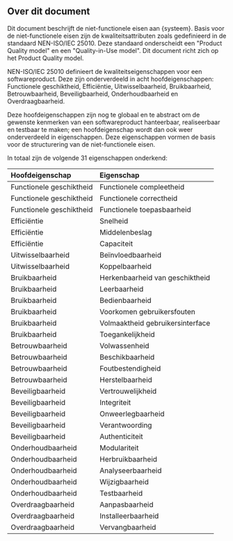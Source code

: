 ## Over dit document

Dit document beschrijft de niet-functionele eisen aan {systeem}. Basis voor de niet-functionele eisen zijn de kwaliteitsattributen zoals gedefinieerd in de standaard NEN-ISO/IEC 25010. Deze standaard onderscheidt een "Product Quality model" en een "Quality-in-Use model". Dit document richt zich op het Product Quality model.

NEN-ISO/IEC 25010 definieert de kwaliteitseigenschappen voor een softwareproduct. Deze zijn onderverdeeld in acht hoofdeigenschappen: Functionele geschiktheid, Efficiëntie, Uitwisselbaarheid, Bruikbaarheid, Betrouwbaarheid, Beveiligbaarheid, Onderhoudbaarheid en Overdraagbaarheid.

Deze hoofdeigenschappen zijn nog te globaal en te abstract om de gewenste kenmerken van een softwareproduct hanteerbaar, realiseerbaar en testbaar te maken; een hoofdeigenschap wordt dan ook weer onderverdeeld in eigenschappen. Deze eigenschappen vormen de basis voor de structurering van de niet-functionele eisen.

In totaal zijn de volgende 31 eigenschappen onderkend:

| Hoofdeigenschap | Eigenschap |
|:----|:----|
| Functionele geschiktheid | Functionele compleetheid |
| Functionele geschiktheid| Functionele correctheid |
| Functionele geschiktheid| Functionele toepasbaarheid
| Efficiëntie | Snelheid |
| Efficiëntie| Middelenbeslag
| Efficiëntie| Capaciteit
| Uitwisselbaarheid | Beïnvloedbaarheid |
| Uitwisselbaarheid | Koppelbaarheid
| Bruikbaarheid | Herkenbaarheid van geschiktheid |
| Bruikbaarheid | Leerbaarheid
| Bruikbaarheid | Bedienbaarheid
| Bruikbaarheid | Voorkomen gebruikersfouten
| Bruikbaarheid | Volmaaktheid gebruikersinterface
| Bruikbaarheid | Toegankelijkheid
| Betrouwbaarheid | Volwassenheid |
| Betrouwbaarheid | Beschikbaarheid
| Betrouwbaarheid | Foutbestendigheid
| Betrouwbaarheid | Herstelbaarheid
| Beveiligbaarheid | Vertrouwelijkheid |
| Beveiligbaarheid | Integriteit
| Beveiligbaarheid | Onweerlegbaarheid
| Beveiligbaarheid | Verantwoording
| Beveiligbaarheid | Authenticiteit
| Onderhoudbaarheid | Modulariteit |
| Onderhoudbaarheid | Herbruikbaarheid
| Onderhoudbaarheid | Analyseerbaarheid
| Onderhoudbaarheid | Wijzigbaarheid
| Onderhoudbaarheid | Testbaarheid
| Overdraagbaarheid | Aanpasbaarheid |
| Overdraagbaarheid | Installeerbaarheid
| Overdraagbaarheid | Vervangbaarheid
